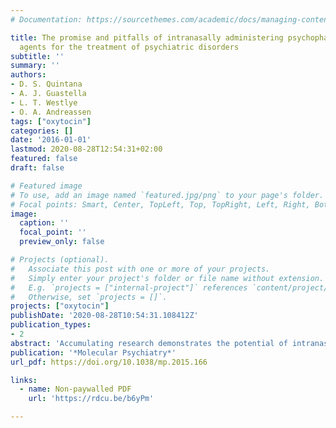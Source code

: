 ```yaml
---
# Documentation: https://sourcethemes.com/academic/docs/managing-content/

title: The promise and pitfalls of intranasally administering psychopharmacological
  agents for the treatment of psychiatric disorders
subtitle: ''
summary: ''
authors:
- D. S. Quintana
- A. J. Guastella
- L. T. Westlye
- O. A. Andreassen
tags: ["oxytocin"]
categories: []
date: '2016-01-01'
lastmod: 2020-08-28T12:54:31+02:00
featured: false
draft: false

# Featured image
# To use, add an image named `featured.jpg/png` to your page's folder.
# Focal points: Smart, Center, TopLeft, Top, TopRight, Left, Right, BottomLeft, Bottom, BottomRight.
image:
  caption: ''
  focal_point: ''
  preview_only: false

# Projects (optional).
#   Associate this post with one or more of your projects.
#   Simply enter your project's folder or file name without extension.
#   E.g. `projects = ["internal-project"]` references `content/project/deep-learning/index.md`.
#   Otherwise, set `projects = []`.
projects: ["oxytocin"]
publishDate: '2020-08-28T10:54:31.108412Z'
publication_types:
- 2
abstract: 'Accumulating research demonstrates the potential of intranasal delivery of psychopharmacological agents to treat a range of psychiatric disorders and symptoms. It is believed that intranasal administration offers both direct and indirect pathways to deliver psychopharmacological agents to the central nervous system. This administration route provides a unique opportunity to repurpose both old drugs for new uses and improve currently approved drugs that are indicated for other administration routes. Despite this promise, however, the physiology of intranasal delivery and related assumptions behind the bypassing of the blood brain barrier is seldom considered in detail in clinical trials and translational research. In this review, we describe the current state of the art in intranasal psychopharmacological agent delivery research and current challenges using this administration route, and discuss important aspects of nose-to-brain delivery that may improve the efficacy of these new therapies in future research. We also highlight current gaps in the literature and suggest how research can directly examine the assumptions of nose-to-brain delivery of psychopharmacological agents in humans.'
publication: '*Molecular Psychiatry*'
url_pdf: https://doi.org/10.1038/mp.2015.166

links:
  - name: Non-paywalled PDF
    url: 'https://rdcu.be/b6yPm'

---
```


